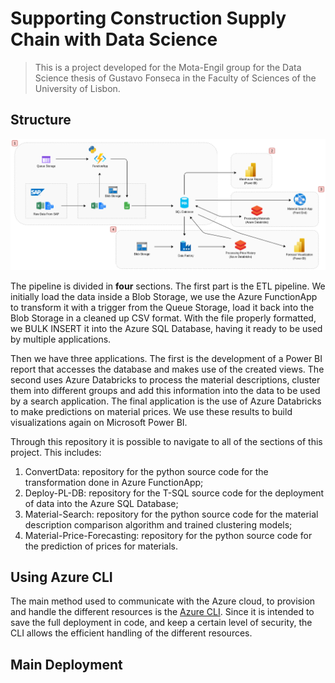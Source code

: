 # Supporting Construction Supply Chain with Data Science

> This is a project developed for the Mota-Engil group for the Data Science thesis of Gustavo Fonseca in the Faculty of Sciences of the University of Lisbon.

## Structure



<div align="center">
  <img src="images/pipeline.png">
</div>

The pipeline is divided in **four** sections. The first part is the ETL pipeline. We initially load the data inside a Blob Storage, we use the Azure FunctionApp to transform it with a trigger from the Queue Storage, load it back into the Blob Storage in a cleaned up CSV format. With the file properly formatted, we BULK INSERT it into the Azure SQL Database, having it ready to be used by multiple applications.

Then we have three applications. The first is the development of a Power BI report that accesses the database and makes use of the created views. The second uses Azure Databricks to process the material descriptions, cluster them into different groups and add this information into the data to be used by a search application. The final application is the use of Azure Databricks to make predictions on material prices. We use these results to build visualizations again on Microsoft Power BI.

Through this repository it is possible to navigate to all of the sections of this project. This includes:

1. ConvertData: repository for the python source code for the transformation done in Azure FunctionApp;
2. Deploy-PL-DB: repository for the T-SQL source code for the deployment of data into the Azure SQL Database;
3. Material-Search: repository for the python source code for the material description comparison algorithm and trained clustering models;
4. Material-Price-Forecasting: repository for the python source code for the prediction of prices for materials.

## Using Azure CLI

The main method used to communicate with the Azure cloud, to provision and handle the different resources is the [Azure CLI](https://docs.microsoft.com/en-us/cli/azure/install-azure-cli). Since it is intended to save the full deployment in code, and keep a certain level of security, the CLI allows the efficient handling of the different resources.

## Main Deployment







